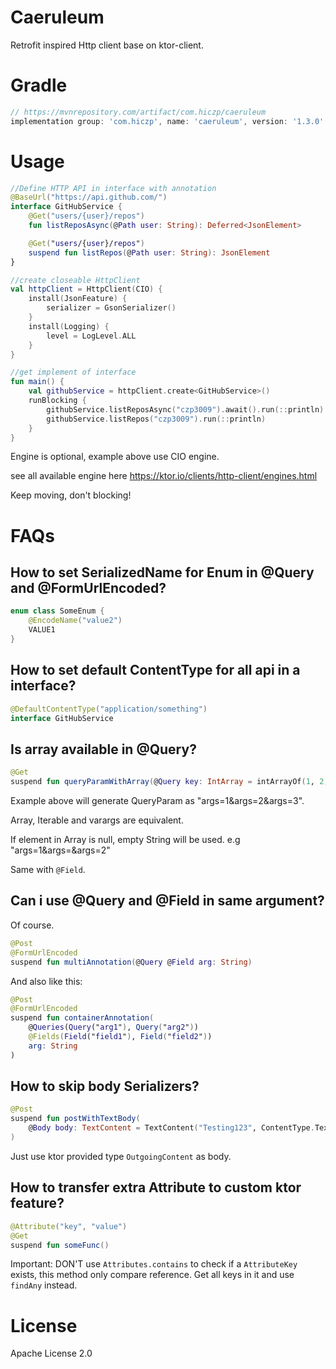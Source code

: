 # Caeruleum
Retrofit inspired Http client base on ktor-client.

# Gradle
```groovy
// https://mvnrepository.com/artifact/com.hiczp/caeruleum
implementation group: 'com.hiczp', name: 'caeruleum', version: '1.3.0'
```

# Usage
```kotlin
//Define HTTP API in interface with annotation
@BaseUrl("https://api.github.com/")
interface GitHubService {
    @Get("users/{user}/repos")
    fun listReposAsync(@Path user: String): Deferred<JsonElement>

    @Get("users/{user}/repos")
    suspend fun listRepos(@Path user: String): JsonElement
}

//create closeable HttpClient
val httpClient = HttpClient(CIO) {
    install(JsonFeature) {
        serializer = GsonSerializer()
    }
    install(Logging) {
        level = LogLevel.ALL
    }
}

//get implement of interface
fun main() {
    val githubService = httpClient.create<GitHubService>()
    runBlocking {
        githubService.listReposAsync("czp3009").await().run(::println)
        githubService.listRepos("czp3009").run(::println)
    }
}
```

Engine is optional, example above use CIO engine.

see all available engine here https://ktor.io/clients/http-client/engines.html

Keep moving, don't blocking!

# FAQs
## How to set SerializedName for Enum in @Query and @FormUrlEncoded?
```kotlin
enum class SomeEnum {
    @EncodeName("value2")
    VALUE1
}
```

## How to set default ContentType for all api in a interface?
```kotlin
@DefaultContentType("application/something")
interface GitHubService
```

## Is array available in @Query?
```kotlin
@Get
suspend fun queryParamWithArray(@Query key: IntArray = intArrayOf(1, 2, 3))
```

Example above will generate QueryParam as "args=1&args=2&args=3".

Array, Iterable and varargs are equivalent.

If element in Array is null, empty String will be used. e.g "args=1&args=&args=2"

Same with `@Field`.

## Can i use @Query and @Field in same argument?
Of course.
```kotlin
@Post
@FormUrlEncoded
suspend fun multiAnnotation(@Query @Field arg: String)
```

And also like this:
```kotlin
@Post
@FormUrlEncoded
suspend fun containerAnnotation(
    @Queries(Query("arg1"), Query("arg2"))
    @Fields(Field("field1"), Field("field2"))
    arg: String
)
```

## How to skip body Serializers?
```kotlin
@Post
suspend fun postWithTextBody(
    @Body body: TextContent = TextContent("Testing123", ContentType.Text.Plain)
)
```

Just use ktor provided type `OutgoingContent` as body.

## How to transfer extra Attribute to custom ktor feature?
```kotlin
@Attribute("key", "value")
@Get
suspend fun someFunc()
```

Important: DON'T use `Attributes.contains` to check if a `AttributeKey` exists, this method only compare reference. Get
all keys in it and use `findAny` instead.

# License
Apache License 2.0
